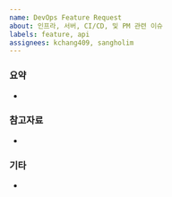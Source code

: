 ```yaml
---
name: DevOps Feature Request
about: 인프라, 서버, CI/CD, 및 PM 관련 이슈
labels: feature, api
assignees: kchang409, sangholim
---
```


### 요약

-

### 참고자료

-

### 기타

-
